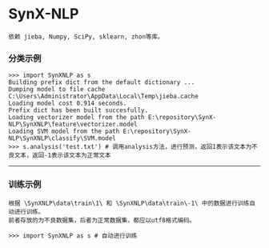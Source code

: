 # SynX-NLP

	依赖 jieba, Numpy, SciPy, sklearn, zhon等库。

### 分类示例 
```
>>> import SynXNLP as s
Building prefix dict from the default dictionary ...
Dumping model to file cache C:\Users\Administrator\AppData\Local\Temp\jieba.cache
Loading model cost 0.914 seconds.
Prefix dict has been built succesfully.
Loading vectorizer model from the path E:\repository\SynX-NLP\SynXNLP\feature\vectorizer.model
Loading SVM model from the path E:\repository\SynX-NLP\SynXNLP\classify\SVM.model
>>> s.analysis('test.txt') # 调用analysis方法，进行预测，返回1表示该文本为不良文本，返回-1表示该文本为正常文本
```
---
### 训练示例
	根据 \SynXNLP\data\train\1\ 和 \SynXNLP\data\train\-1\ 中的数据进行训练自动进行训练。
	前者存放的为不良数据集，后者为正常数据集，都应以utf8格式编码。
```
>>> import SynXNLP as s # 自动进行训练
```
